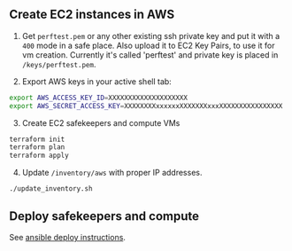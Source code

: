 ## Create EC2 instances in AWS

1. Get `perftest.pem` or any other existing ssh private key and put it with a `400` mode in a safe place. Also upload it to EC2 Key Pairs, to use it for vm creation. Currently it's called 'perftest' and private key is placed in `/keys/perftest.pem`.

2. Export AWS keys in your active shell tab:
```sh
export AWS_ACCESS_KEY_ID=XXXXXXXXXXXXXXXXXXXX
export AWS_SECRET_ACCESS_KEY=XXXXXXXXxxxxxxXXXXXXXxxxXXXXXXXXXXXXXXXX
```

3. Create EC2 safekeepers and compute VMs


```bash
terraform init
terraform plan
terraform apply
```

4. Update `/inventory/aws` with proper IP addresses.

```
./update_inventory.sh
```

## Deploy safekeepers and compute

See [ansible deploy instructions](../ansible/README.md).

